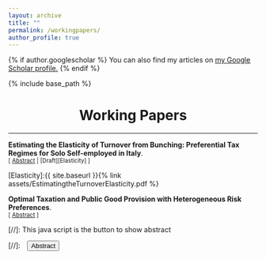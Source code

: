 ```yaml
---
layout: archive
title: ""
permalink: /workingpapers/
author_profile: true
---
```


{% if author.googlescholar %}
 You can also find my articles on <u><a href="{{author.googlescholar}}">my Google Scholar profile</a>.</u>
{% endif %}

{% include base_path %}

# <center> Working Papers </center>
- - -

**Estimating the Elasticity of Turnover from Bunching: Preferential Tax Regimes for Solo Self-employed in Italy**.  <br/>
<small>[ <a href="#/" onclick="visib('bunching')">Abstract</a> | [Draft][Elasticity]  ]</small>


<div id="bunching" style="display: none; text-align: justify; line-height: 1.2" ><small>
Turnover is a key indicator of economic activity, but we know little about how much entrepreneurs adjust it as a response to taxation. This is because business taxation is usually based on profits, rather than turnover. This paper exploits the notch created by the eligibility cut-off of the preferential (turnover) tax regime for solo self-employed in Italy to study turnover responses to taxation. I find that solo self-employed bunch below the turnover threshold to be eligible for the preferential scheme. Effects are different in different sectors, with professionals and business intermediaries showing the largest responses. I estimate the turnover tax elasticity by focusing on the (last) marginal buncher. To do so, I adapt the models of Kleven and Waseem (2013) and Harju et al. (2019) to derive a modified indifference condition that fits the institutional set-up. Finally, this paper also documents profit responses. After the introduction of the preferential turnover regime, I find that many self-employed target specific profitability levels, even if that is not required to access the tax scheme.
</small><br><br/></div>


[Elasticity]:{{ site.baseurl }}{% link assets/EstimatingtheTurnoverElasticity.pdf %}

**Optimal Taxation and Public Good Provision with Heterogeneous Risk Preferences**.  <br/>
<small>[ <a href="#/" onclick="visib('optimal-tax')">Abstract</a> ]</small>


<div id="optimal-tax" style="display: none; text-align: justify; line-height: 1.2" ><small>
This paper investigates the optimal taxation of risky and safe capital income when heterogeneous returns are driven by heterogeneous risk preferences, and (risky) tax revenues finance a (risky) public good that provides insurance against aggregate risk. Agents make intertemporal consumption and portfolio decisions over a two-period horizon, choosing between two types of assets: one riskless, and one being subject to aggregate risk. The main theoretical result is that the optimal variance of the public good is set by the excess return tax to balance different agents’ “demands” for insurance. Moreover, a trade-off between insurance and intertemporal efficiency can arise, and taxing the safe return can be optimal. Numerical simulations show that the (risky) public good has a lower expected value and variance if the government gives more weight to the most risk averse agents: safer individual prospects must match with a safer public policy.
</small><br><br/></div>

[//]: This java script is the button to show abstract
<script>
 function visib(id) {
  var x = document.getElementById(id);
  if (x.style.display === "block") {
    x.style.display = "none";
  } else {
    x.style.display = "block";
  }
}
</script>

[//]:&emsp;<button onclick="visib('polariz')" class="btn btn--inverse btn--small">Abstract</button>
